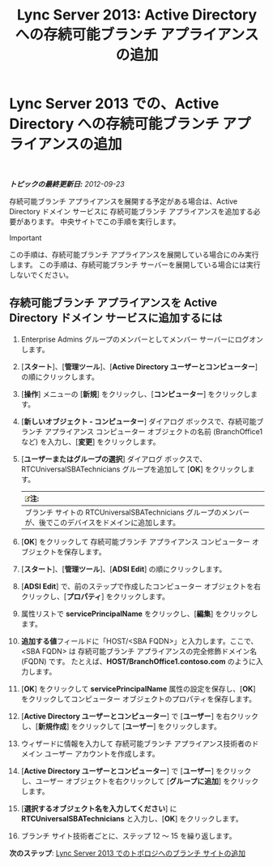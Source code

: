 ﻿---
title: 'Lync Server 2013: Active Directory への存続可能ブランチ アプライアンスの追加'
TOCTitle: Active Directory への存続可能ブランチ アプライアンスの追加
ms:assetid: 3e63507c-d60b-40ec-8bbe-586b1d707c3e
ms:mtpsurl: https://technet.microsoft.com/ja-jp/library/Gg425906(v=OCS.15)
ms:contentKeyID: 48271859
ms.date: 05/19/2016
mtps_version: v=OCS.15
ms.translationtype: HT
---

# Lync Server 2013 での、Active Directory への存続可能ブランチ アプライアンスの追加

 

_**トピックの最終更新日:** 2012-09-23_

存続可能ブランチ アプライアンスを展開する予定がある場合は、Active Directory ドメイン サービスに 存続可能ブランチ アプライアンスを追加する必要があります。 中央サイトでこの手順を実行します。


> [!IMPORTANT]
> この手順は、存続可能ブランチ アプライアンスを展開している場合にのみ実行します。 この手順は、存続可能ブランチ サーバーを展開している場合には実行しないでください。



## 存続可能ブランチ アプライアンスを Active Directory ドメイン サービスに追加するには

1.  Enterprise Admins グループのメンバーとしてメンバー サーバーにログオンします。

2.  \[**スタート**\]、\[**管理ツール**\]、\[**Active Directory ユーザーとコンピューター**\] の順にクリックします。

3.  \[**操作**\] メニューの \[**新規**\] をクリックし、\[**コンピューター**\] をクリックします。

4.  \[**新しいオブジェクト - コンピューター**\] ダイアログ ボックスで、存続可能ブランチ アプライアンス コンピューター オブジェクトの名前 (BranchOffice1 など) を入力し、\[**変更**\] をクリックします。

5.  \[**ユーザーまたはグループの選択**\] ダイアログ ボックスで、RTCUniversalSBATechnicians グループを追加して \[**OK**\] をクリックします。
    
    <table>
    <thead>
    <tr class="header">
    <th><img src="images/Gg412781.note(OCS.15).gif" title="note" alt="note" />注:</th>
    </tr>
    </thead>
    <tbody>
    <tr class="odd">
    <td>ブランチ サイトの RTCUniversalSBATechnicians グループのメンバーが、後でこのデバイスをドメインに追加します。</td>
    </tr>
    </tbody>
    </table>


6.  \[**OK**\] をクリックして 存続可能ブランチ アプライアンス コンピューター オブジェクトを保存します。

7.  \[**スタート**\]、\[**管理ツール**\]、\[**ADSI Edit**\] の順にクリックします。

8.  \[**ADSI Edit**\] で、前のステップで作成したコンピューター オブジェクトを右クリックし、\[**プロパティ**\] をクリックします。

9.  属性リストで **servicePrincipalName** をクリックし、\[**編集**\] をクリックします。

10. **追加する値**フィールドに「HOST/\<SBA FQDN\>」と入力します。ここで、\<SBA FQDN\> は 存続可能ブランチ アプライアンスの完全修飾ドメイン名 (FQDN) です。 たとえば、**HOST/BranchOffice1.contoso.com** のように入力します。

11. \[**OK**\] をクリックして **servicePrincipalName** 属性の設定を保存し、\[**OK**\] をクリックしてコンピューター オブジェクトのプロパティを保存します。

12. \[**Active Directory ユーザーとコンピューター**\] で \[**ユーザー**\] を右クリックし、\[**新規作成**\] をクリックして \[**ユーザー**\] をクリックします。

13. ウィザードに情報を入力して 存続可能ブランチ アプライアンス技術者のドメイン ユーザー アカウントを作成します。

14. \[**Active Directory ユーザーとコンピューター**\] で \[**ユーザー**\] をクリックし、ユーザー オブジェクトを右クリックして \[**グループに追加**\] をクリックします。

15. \[**選択するオブジェクト名を入力してください**\] に **RTCUniversalSBATechnicians** と入力し、\[**OK**\] をクリックします。

16. ブランチ サイト技術者ごとに、ステップ 12 ～ 15 を繰り返します。

**次のステップ**: [Lync Server 2013 でのトポロジへのブランチ サイトの追加](lync-server-2013-add-branch-sites-to-your-topology.md)

